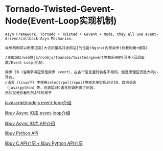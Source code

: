 # Tornado-Twisted-Gevent-Node(Event-Loop实现机制)
```
Asyn Framework, Tornado + Twisted + Gevent + Node, they all use event-driven/callback Asyn Mechanism.
```
```
异步机制可以用来提高[大访问量高并发网站]的性能(Nginx(内部异步)负载均衡+缓存). 
```
```
/桌面GUI/web端js/nodejs/toanado/twisted/gevent等都采用的[异步/回调函数/Event-Loop]机制.
```
```
异步 IO（准确来讲应该是异步 event），在各个语言里封装各不相同，但是原理应该是大同小异的。
c语言（linux下）中使用select/poll/epoll等技术来实现异步IO，其他语言（java\python）等，在底层对C语言的调用做了封装，
然后就是你看到的API的样子
```
[javascript/nodejs event-loop介绍](http://www.ruanyifeng.com/blog/2014/10/event-loop.html)

[libuv Async IO库 event-loop介绍](http://luohaha.github.io/Chinese-uvbook/source/basics_of_libuv.html)

[libuv Async IO库 API介绍](http://docs.libuv.org/en/v1.x/)

[libuv Python API](https://github.com/saghul/pyuv)

[libuv C API介绍 ](http://docs.libuv.org/en/v1.x/loop.html)
[ + libuv Python API介绍](https://pyuv.readthedocs.io/en/v1.x/)



